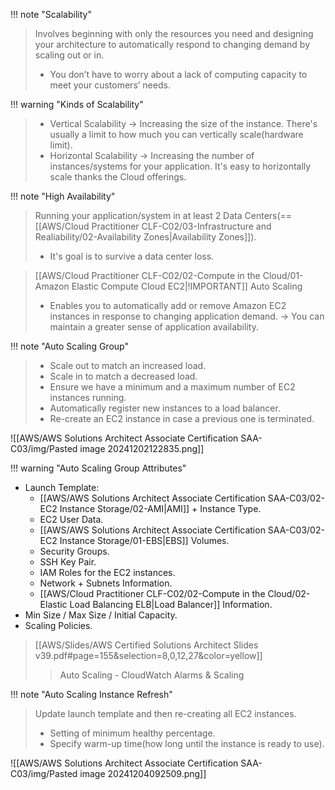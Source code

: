 
!!! note "Scalability"
> Involves beginning with only the resources you need and designing your architecture to automatically respond to changing demand by scaling out or in. 
> - You don’t have to worry about a lack of computing capacity to meet your customers’ needs.

!!! warning "Kinds of Scalability"
> - Vertical Scalability -> Increasing the size of the instance. There's usually a limit to how much you can vertically scale(hardware limit).
> - Horizontal Scalability -> Increasing the number of instances/systems for your application. It's easy to horizontally scale thanks the Cloud offerings.


!!! note "High Availability"
> Running your application/system in at least 2 Data Centers(== [[AWS/Cloud Practitioner CLF-C02/03-Infrastructure and Realiability/02-Availability Zones|Availability Zones]]).
> - It's goal is to survive a data center loss.


> [[AWS/Cloud Practitioner CLF-C02/02-Compute in the Cloud/01-Amazon Elastic Compute Cloud EC2|!IMPORTANT]] Auto Scaling
> - Enables you to automatically add or remove Amazon EC2 instances in response to changing application demand. -> You can maintain a greater sense of application availability.


!!! note "Auto Scaling Group"
> - Scale out to match an increased load.
> - Scale in to match a decreased load.
> - Ensure we have a minimum and a maximum number of EC2 instances running.
> - Automatically register new instances to a load balancer.
> - Re-create an EC2 instance in case a previous one is terminated.

![[AWS/AWS Solutions Architect Associate Certification SAA-C03/img/Pasted image 20241202122835.png]]


!!! warning "Auto Scaling Group Attributes"
- Launch Template:
	- [[AWS/AWS Solutions Architect Associate Certification SAA-C03/02-EC2 Instance Storage/02-AMI|AMI]] + Instance Type.
	- EC2 User Data.
	- [[AWS/AWS Solutions Architect Associate Certification SAA-C03/02-EC2 Instance Storage/01-EBS|EBS]] Volumes.
	- Security Groups.
	- SSH Key Pair.
	- IAM Roles for the EC2 instances.
	- Network + Subnets Information.
	- [[AWS/Cloud Practitioner CLF-C02/02-Compute in the Cloud/02-Elastic Load Balancing ELB|Load Balancer]] Information.
- Min Size / Max Size / Initial Capacity.
- Scaling Policies.

> [[AWS/Slides/AWS Certified Solutions Architect Slides v39.pdf#page=155&selection=8,0,12,27&color=yellow]]
> > Auto Scaling - CloudWatch Alarms & Scaling



!!! note "Auto Scaling Instance Refresh"
> Update launch template and then re-creating all EC2 instances.
> - Setting of minimum healthy percentage.
> - Specify warm-up time(how long until the instance is ready to use).

![[AWS/AWS Solutions Architect Associate Certification SAA-C03/img/Pasted image 20241204092509.png]]